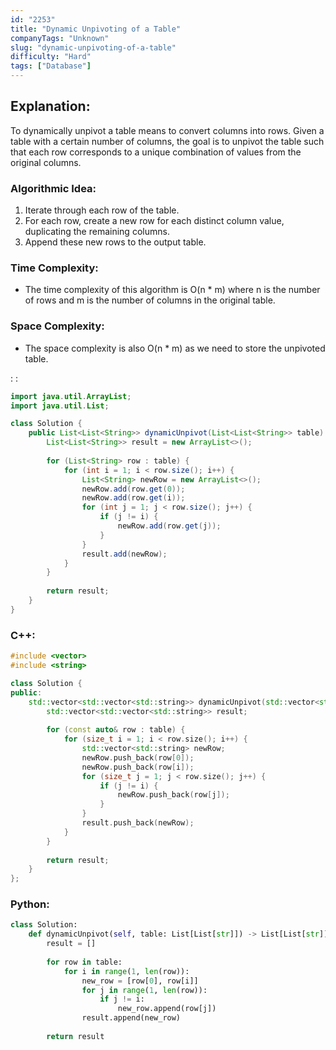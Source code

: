 ```yaml
---
id: "2253"
title: "Dynamic Unpivoting of a Table"
companyTags: "Unknown"
slug: "dynamic-unpivoting-of-a-table"
difficulty: "Hard"
tags: ["Database"]
---
```


## Explanation:

To dynamically unpivot a table means to convert columns into rows. Given a table with a certain number of columns, the goal is to unpivot the table such that each row corresponds to a unique combination of values from the original columns.

### Algorithmic Idea:
1. Iterate through each row of the table.
2. For each row, create a new row for each distinct column value, duplicating the remaining columns.
3. Append these new rows to the output table.

### Time Complexity:
- The time complexity of this algorithm is O(n * m) where n is the number of rows and m is the number of columns in the original table.

### Space Complexity:
- The space complexity is also O(n * m) as we need to store the unpivoted table.

:
:
```java
import java.util.ArrayList;
import java.util.List;

class Solution {
    public List<List<String>> dynamicUnpivot(List<List<String>> table) {
        List<List<String>> result = new ArrayList<>();
        
        for (List<String> row : table) {
            for (int i = 1; i < row.size(); i++) {
                List<String> newRow = new ArrayList<>();
                newRow.add(row.get(0));
                newRow.add(row.get(i));
                for (int j = 1; j < row.size(); j++) {
                    if (j != i) {
                        newRow.add(row.get(j));
                    }
                }
                result.add(newRow);
            }
        }
        
        return result;
    }
}
```

### C++:
```cpp
#include <vector>
#include <string>

class Solution {
public:
    std::vector<std::vector<std::string>> dynamicUnpivot(std::vector<std::vector<std::string>>& table) {
        std::vector<std::vector<std::string>> result;
        
        for (const auto& row : table) {
            for (size_t i = 1; i < row.size(); i++) {
                std::vector<std::string> newRow;
                newRow.push_back(row[0]);
                newRow.push_back(row[i]);
                for (size_t j = 1; j < row.size(); j++) {
                    if (j != i) {
                        newRow.push_back(row[j]);
                    }
                }
                result.push_back(newRow);
            }
        }
        
        return result;
    }
};
```

### Python:
```python
class Solution:
    def dynamicUnpivot(self, table: List[List[str]]) -> List[List[str]]:
        result = []
        
        for row in table:
            for i in range(1, len(row)):
                new_row = [row[0], row[i]]
                for j in range(1, len(row)):
                    if j != i:
                        new_row.append(row[j])
                result.append(new_row)
        
        return result
```